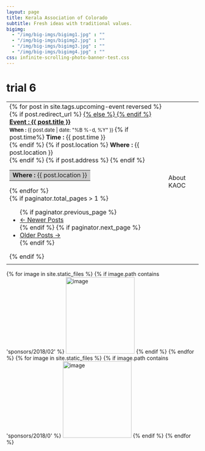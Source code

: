 ```yaml
---
layout: page
title: Kerala Association of Colorado
subtitle: Fresh ideas with traditional values.
bigimg:
  - "/img/big-imgs/bigimg1.jpg" : ""
  - "/img/big-imgs/bigimg2.jpg" : ""
  - "/img/big-imgs/bigimg3.jpg" : ""
  - "/img/big-imgs/bigimg4.jpg" : ""
css: infinite-scrolling-photo-banner-test.css
---
```

<h1> trial 6 </h1>
<table>
	<tr><td>
<div class="row">
  <div class="col-md-8">
  	<!-- No upcoming events at present, please check back later! -->
  	<div class="posts-list">
  		{% for post in site.tags.upcoming-event reversed %}
			<article class="post-preview">
				{% if post.redirect_url %}
				<a href=" {{ post.redirect_url }}">
				{% else %}	
				<a href="{{ post.url | prepend: site.baseurl }}">
				{% endif %}
					<strong>Event : {{ post.title }}</strong> <br/>
				</a>
				<font size="2px">
					<strong>When : </strong> {{ post.date | date: "%B %-d, %Y" }}
				</font>	
				{% if post.time%}
					<strong>Time : </strong>{{ post.time }}	<br/>
				{% endif %}
				{% if post.location %}
					<strong>Where : </strong> {{ post.location }} <br/>	
				{% endif %} 
				{% if post.address %}
					<table align= "left" style="border:0"><tr style="border:0;background:#cccccc"><td style="border:0">
					<strong>Where : </strong> {{ post.location }} <br/>
						</td></tr></table>	
				{% endif %} 	
			</article>
  		{% endfor %}
	</div>
  </div>
	
  <!-- <div class="col-md-2 col-md-offset-1">
  	Our online printing service partner!
  	<a href="https://smartpress.com">
  	   <img src="/img/sponsors/smartpress-logo-blue-horizontal-png.png" alt="Smartpress.com logo" height="40" width="240"/>
	</a>
  </div> -->
  
</div>
{% if paginator.total_pages > 1 %}
	<ul class="pager main-pager">
  	{% if paginator.previous_page %}
  	<li class="previous">
    	<a href="{{ paginator.previous_page_path | prepend: site.baseurl | replace: '//', '/' }}">&larr; Newer Posts</a>
  	</li>
  	{% endif %}
  	{% if paginator.next_page %}
  	<li class="next">
    	<a href="{{ paginator.next_page_path | prepend: site.baseurl | replace: '//', '/' }}">Older Posts &rarr;</a>
  	</li>
  	{% endif %}
	</ul>
	{% endif %}
</td><td> About KAOC </td></tr>
<tr><td>
</td></tr>
</table>	
<div id="container">
    <div class="photobanner">
		{% for image in site.static_files %}
			{% if image.path contains 'sponsors/2018/02' %}
				<a href="{{ site.baseurl }}{{ image.path }}"><img class="first" src="{{ site.baseurl }}{{ image.path }}" alt="image" height="200" width="180"/></a>
			{% endif %}
		{% endfor %}
        <!-- REPEAT First few sponsors-->	
	    {% for image in site.static_files %}
			{% if image.path contains 'sponsors/2018/0' %}
				<a href="{{ site.baseurl }}{{ image.path }}"><img class="first" src="{{ site.baseurl }}{{ image.path }}" alt="image" height="200" width="180"/></a>
			{% endif %}
		{% endfor %}
    </div>
</div>

